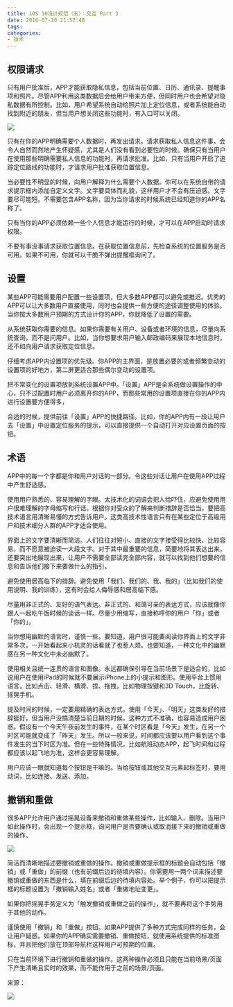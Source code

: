 ```yaml
---
title: iOS 10设计规范（五）：交互 Part 3
date: 2016-07-10 21:52:48
tags:
categories:
- 技术
---
```


## 权限请求

只有用户批准后，APP才能获取隐私信息，包括当前位置、日历、通讯录、提醒事项和照片。尽管APP利用这类数据后会给用户带来方便，但同时用户也会希望对隐私数据有所控制。比如，用户希望系统自动给照片加上定位信息，或者系统能自动找到附近的朋友，但当用户想关闭这些功能时，有入口可以关闭。

![](http://ww3.sinaimg.cn/large/006tNc79gw1f5pr7jheyuj30hs0eujrv)

只有在你的APP明确需要个人数据时，再发出请求。请求获取私人信息这件事，会令人自然而然地产生怀疑感，尤其是人们没有看到必要性的时候。确保只有当用户在使用那些明确需要私人信息的功能时，再请求批准。比如，只有当用户开启了追踪定位路线的功能时，才请求用户批准获取位置信息。

当必要性不明显的时候，向用户解释为什么需要个人数据。你可以在系统自带的请求提示框内添加自定义文字。文字要具体而礼貌，这样用户才不会有压迫感。文字要尽可能短。不需要包含APP名称，因为当你请求的时候系统已经知道你的APP名称了。

只有当你的APP必须依赖一些个人信息才能运行的时候，才可以在APP启动时请求权限。

不要有事没事请求获取位置信息。在获取位置信息前，先检查系统的位置服务是否可用。如果不可用，你就可以干脆不弹出提醒框询问了。

## 设置

某些APP可能需要用户配置一些设置项，但大多数APP都可以避免或推迟。优秀的APP可以让大多数用户直接使用，同时也会提供一些方便的途径调整使用的体验。当你按大多数用户预期的方式设计你的APP，你就降低了设置的需要。

从系统获取你需要的信息。如果你需要有关用户、设备或者环境的信息，尽量向系统查询，而不是问用户。比如，当你想要求用户输入邮政编码来展现本地信息时，还不如向用户请求获取定位信息。

仔细考虑APP内设置项的优先级。你APP的主界面，是放置必要的或者频繁变动的设置项的好地方，第二屏更适合那些偶尔变动的设置项。

把不常变化的设置项放到系统设置APP中。「设置」APP是全系统做设置操作的中心，只不过配置时用户必须离开你的APP，而那些常用的设置项直接在你的APP内进行设置要方便得多，

合适的时候，提供前往「设置」APP的快捷路径。比如，你的APP内有一段让用户去「设置」中设置定位服务的提示，可以直接提供一个自动打开对应设置页面的按钮。

## 术语

APP中的每一个字都是你和用户对话的一部分。令这些对话让用户在使用APP过程中产生舒适感。

使用用户熟悉的、容易理解的字眼。太技术化的词语会把人给吓住，应避免使用用户很难理解的字母缩写和行话。根据你对受众的了解来判断措辞是否恰当，要把高技术语言用清晰易懂的方式告诉用户。这类高技术性语言只有在某些定位于高级用户和技术细分人群的APP才适合使用。

界面上的文字要清晰而简洁。人们往往对短小、直接的文字接受得比较快、比较容易，而不愿意被迫读一大段文字。对于其中最重要的信息，简要地将其表达出来，还要突出地展现出来，让用户不需要全部读完全部内容，就可以找到他们想要的信息和告诉他们接下来要做什么的指引。

避免使用居高临下的措辞。避免使用「我们、我们的、我、我的」（比如我们的使用说明、我的训练），这有时会给人侮辱感和居高临下感。

尽量用非正式的、友好的语气表达。非正式的、和蔼可亲的表达方式，应该就像你跟人一起吃午饭时候的谈话一样。尽量少用缩写，直接称呼你的用户「你」或者「你的」。

当你想用幽默的语言时，谨慎一些。要知道，用户很可能要阅读你界面上的文字非常多次，一开始看起来小机灵的话看就了也惹人烦。也要知道，一种文化中的幽默感在另一种文化中未必幽默了。

使用相关且统一连贯的语言和图像。永远都确保引导在当前场景下是适合的，比如说用户在使用iPad的时候就不要展示iPhone上的小提示和图形。使用平台上惯用语言，比如点击、轻滑、横滑、捏、拖拽，比如物理按键和3D Touch，比旋转、摇晃手机。

提及时间的时候，一定要用精确的表达方式。使用「今天」、「明天」这类友好的措辞挺好，但当用户没搞清楚当前日期的时候，这种方式不准确，也容易造成用户困惑。假设有一个今天午夜前发生的事件，在某个时区看是「今天」发生，在另一个时区可能就变成了「昨天」发生。所以一般来说，时间都应该要以用户看到这个事件发生的当下时区为准。但在一些特殊情况，比如航班动态APP，起飞时间和过程都应该以起飞地为准，这样会更容易理解。

用户应该一眼就知道每个按钮是干嘛的。当给按钮或其他交互元素起标签时，要用动词，比如连接、发送、添加。

## 撤销和重做

很多APP允许用户通过摇晃设备来撤销和重做某些操作，比如输入、删除。当用户如此操作时，会出现一个提示框，询问用户是否要确认或取消接下来的撤销或重做的操作。

![](http://ww2.sinaimg.cn/large/006tNc79gw1f5pr8jounyj30hs0euaab)

简洁而清晰地描述要撤销或重做的操作。撤销或重做提示框的标题会自动包括「撤销」或「重做」的前缀（也有前缀后边的待填内容）。你需要用一两个词来描述要撤销或重做的东西是什么，填在前缀后边的待填内容处。举个例子，你可以把提示框的标题设置为「撤销输入姓名」或者「重做地址变更」。

如果你把摇晃手势定义为「触发撤销或重做之前的操作」，就不要再将这个手势用于其他的动作。

谨慎使用「撤销」和「重做」按钮。如果APP提供了多种方式完成同样的任务，会让用户疑惑。如果你的APP确实需要撤销、重做按钮，就使用系统提供的标准图标，并且把他们放在顶部导航栏这样用户可预期的位置。

只在当前环境下进行撤销和重做的操作。这两种操作必须且只能在当前场景/页面下产生清晰且实时的效果，而不能作用于之前的场景/页面。

来源：

![](http://ww1.sinaimg.cn/large/006tNc79gw1f5pqkecxeuj30hs07iwfd)